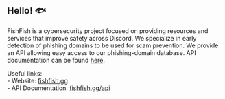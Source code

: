 ## Hello! :fish:

FishFish is a cybersecurity project focused on providing resources and services that improve safety across Discord.
We specialize in early detection of phishing domains to be used for scam prevention.
We provide an API allowing easy access to our phishing-domain database. API documentation can be found [here](https://fishfish.gg/api).

Useful links: <br>
\- Website: [fishfish.gg](https://fishfish.gg) <br>
\- API Documentation: [fishfish.gg/api](https://fishfish.gg/api)
